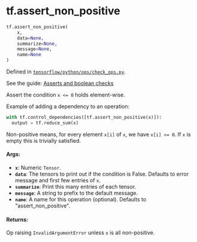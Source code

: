 <div itemscope itemtype="http://developers.google.com/ReferenceObject">
<meta itemprop="name" content="tf.assert_non_positive" />
</div>

# tf.assert_non_positive

``` python
tf.assert_non_positive(
    x,
    data=None,
    summarize=None,
    message=None,
    name=None
)
```



Defined in [`tensorflow/python/ops/check_ops.py`](https://www.tensorflow.org/code/tensorflow/python/ops/check_ops.py).

See the guide: [Asserts and boolean checks](../../../api_guides/python/check_ops.md)

Assert the condition `x <= 0` holds element-wise.

Example of adding a dependency to an operation:

```python
with tf.control_dependencies([tf.assert_non_positive(x)]):
  output = tf.reduce_sum(x)
```

Non-positive means, for every element `x[i]` of `x`, we have `x[i] <= 0`.
If `x` is empty this is trivially satisfied.

#### Args:

* <b>`x`</b>:  Numeric `Tensor`.
* <b>`data`</b>:  The tensors to print out if the condition is False.  Defaults to
    error message and first few entries of `x`.
* <b>`summarize`</b>: Print this many entries of each tensor.
* <b>`message`</b>: A string to prefix to the default message.
* <b>`name`</b>: A name for this operation (optional).
    Defaults to "assert_non_positive".


#### Returns:

Op raising `InvalidArgumentError` unless `x` is all non-positive.